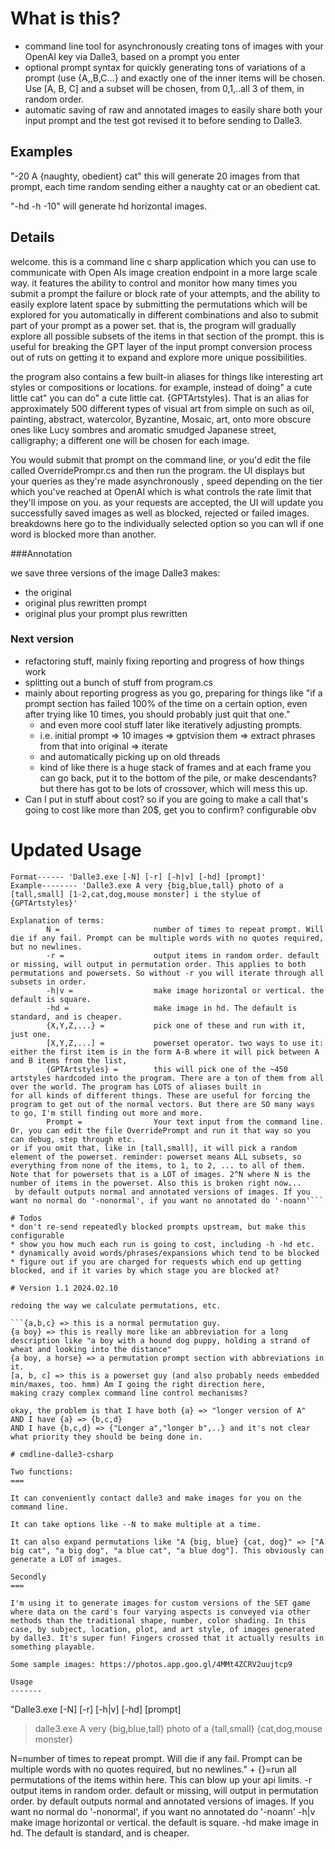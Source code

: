 # What is this? 

 * command line tool for asynchronously creating tons of images with your OpenAI key via Dalle3, based on a prompt you enter
 * optional prompt syntax for quickly generating tons of variations of a prompt (use {A,,B,C...} and exactly one of the inner items will be chosen. Use [A, B, C] and a subset will be chosen, from 0,1,..all 3 of them, in random order. 
 * automatic saving of raw and annotated images to easily share both your input prompt and the test got revised it to before sending to Dalle3.

## Examples 
"-20 A {naughty, obedient} cat"
this will generate 20 images from that prompt, each time random sending either a naughty cat or an obedient cat.

"-hd -h -10" will generate hd horizontal images. 

## Details 
welcome. this is a command line c sharp application which you can use to communicate with Open AIs image creation endpoint in a more large scale way. it features the ability to control and monitor how many times you submit a prompt the failure or block rate of your attempts, and the ability to easily explore latent space by submitting the permutations which will be explored for you automatically in different combinations and also to submit part of your prompt as a power set. that is, the program will gradually explore all possible subsets of the items in that section of the prompt. this is useful for breaking the GPT layer of the input prompt conversion process out of ruts on getting it to expand and explore more unique possibilities.

the program also contains a few built-in aliases for things like interesting art styles or compositions or locations. for example, instead of doing" a cute little cat" you can do" a cute little cat. {GPTArtstyles}. That is an alias for approximately 500 different types of visual art from simple on such as oil, painting, abstract, watercolor, Byzantine, Mosaic, art, onto more obscure ones like Lucy sombres and aromatic smudged Japanese street, calligraphy; a different one will be chosen for each image. 

You would submit that prompt on the command line, or you'd edit the file called OverridePrompr.cs and then run the program. the UI displays  but your queries as they're made asynchronously , speed depending on the tier which you've reached at OpenAI which is what controls the rate limit that they'll impose on you. as your requests are accepted, the UI will update you successfully saved images as well as blocked, rejected or failed images. breakdowns here go to the individually selected option so you can wll if one word is blocked more than another. 

###Annotation

we save three versions of the image Dalle3 makes:
 * the original
 * original plus rewritten prompt
 * original plus your prompt plus rewritten

### Next version

* refactoring stuff, mainly fixing reporting and progress of how things work
* splitting out a bunch of stuff from program.cs
* mainly about reporting progress as you go, preparing for things like "if a prompt section has failed 100% of the time on a certain option, even after trying like 10 times, you should probably just quit that one."
  * and even more cool stuff later like iteratively adjusting prompts.
  * i.e. initial prompt => 10 images => gptvision them => extract phrases from that into original => iterate
  * and automatically picking up on old threads
  * kind of like there is a huge stack of frames and at each frame you can go back, put it to the bottom of the pile, or make descendants? but there has got to be lots of crossover, which will mess this up.
* Can I put in stuff about cost? so if you are going to make a call that's going to cost like more than 20$, get you to confirm? configurable obv

# Updated Usage

```
Format------ 'Dalle3.exe [-N] [-r] [-h|v] [-hd] [prompt]'
Example-------- 'Dalle3.exe A very {big,blue,tall} photo of a [tall,small] [1-2,cat,dog,mouse monster] i the stylue of {GPTArtstyles}'

Explanation of terms:
        N =                     number of times to repeat prompt. Will die if any fail. Prompt can be multiple words with no quotes required, but no newlines.
        -r =                    output items in random order. default or missing, will output in permutation order. This applies to both permutations and powersets. So without -r you will iterate through all subsets in order.
        -h|v =                  make image horizontal or vertical. the default is square.
        -hd =                   make image in hd. The default is standard, and is cheaper.
        {X,Y,Z,...} =           pick one of these and run with it, just one.
        [X,Y,Z,...] =           powerset operator. two ways to use it: either the first item is in the form A-B where it will pick between A and B items from the list,
        {GPTArtstyles} =        this will pick one of the ~450 artstyles hardcoded into the program. There are a ton of them from all over the world. The program has LOTS of aliases built in
for all kinds of different things. These are useful for forcing the program to get out of the normal vectors. But there are SO many ways to go, I'm still finding out more and more.
        Prompt =                Your text input from the command line. Or, you can edit the file OverridePrompt and run it that way so you can debug, step through etc.
or if you omit that, like in [tall,small], it will pick a random element of the powerset. reminder: powerset means ALL subsets, so everything from none of the items, to 1, to 2, ... to all of them.
Note that for powersets that is a LOT of images. 2^N where N is the number of items in the powerset. Also this is broken right now...
 by default outputs normal and annotated versions of images. If you want no normal do '-nonormal', if you want no annotated do '-noann'```

# Todos
* don't re-send repeatedly blocked prompts upstream, but make this configurable
* show you how much each run is going to cost, including -h -hd etc.
* dynamically avoid words/phrases/expansions which tend to be blocked
* figure out if you are charged for requests which end up getting blocked, and if it varies by which stage you are blocked at?

# Version 1.1 2024.02.10

redoing the way we calculate permutations, etc.

```{a,b,c} => this is a normal permutation guy.
{a boy} => this is really more like an abbreviation for a long description like "a boy with a hound dog puppy, holding a strand of wheat and looking into the distance"
{a boy, a horse} => a permutation prompt section with abbreviations in it.
[a, b, c] => this is a powerset guy (and also probably needs embedded min/maxes, too. hmm) Am I going the right direction here, 
making crazy complex command line control mechanisms?

okay, the problem is that I have both {a} => "longer version of A"
AND I have {a} => {b,c,d}
AND I have {b,c,d} => {"Longer a","longer b",..} and it's not clear what priority they should be being done in.

# cmdline-dalle3-csharp

Two functions:
===

It can conveniently contact dalle3 and make images for you on the command line.

It can take options like --N to make multiple at a time.

It can also expand permutations like "A {big, blue} {cat, dog}" => ["A big cat", "a big dog", "a blue cat", "a blue dog"]. This obviously can generate a LOT of images.

Secondly
===

I'm using it to generate images for custom versions of the SET game where data on the card's four varying aspects is conveyed via other methods than the traditional shape, number, color shading. In this case, by subject, location, plot, and art style, of images generated by dalle3. It's super fun! Fingers crossed that it actually results in something playable.

Some sample images: https://photos.app.goo.gl/4MMt4ZCRV2uujtcp9

Usage
-------

```

"Dalle3.exe [-N] [-r] [-h|v] [-hd] [prompt]

> dalle3.exe A very {big,blue,tall} photo of a {tall,small} {cat,dog,mouse monster}

N=number of times to repeat prompt. Will die if any fail. Prompt can be multiple words with no quotes required, but no newlines." +
{}=run all permutations of the items within here. This can blow up your api limits.
-r output items in random order. default or missing, will output in permutation order.
by default outputs normal and annotated versions of images. If you want no normal do '-nonormal', if you want no annotated do '-noann'
-h|v make image horizontal or vertical. the default is square.
-hd make image in hd. The default is standard, and is cheaper.

```
